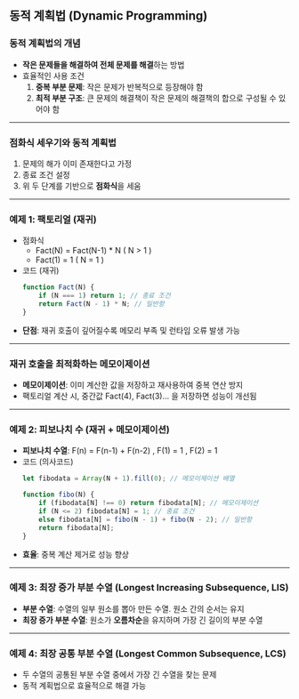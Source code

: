 ## 동적 계획법 (Dynamic Programming)

### 동적 계획법의 개념
- **작은 문제들을 해결하여 전체 문제를 해결**하는 방법
- 효율적인 사용 조건
  1. **중복 부분 문제**: 작은 문제가 반복적으로 등장해야 함
  2. **최적 부분 구조**: 큰 문제의 해결책이 작은 문제의 해결책의 합으로 구성될 수 있어야 함

---

### 점화식 세우기와 동적 계획법
1. 문제의 해가 이미 존재한다고 가정
2. 종료 조건 설정
3. 위 두 단계를 기반으로 **점화식**을 세움

---

### 예제 1: 팩토리얼 (재귀)
- 점화식
  - Fact(N) = Fact(N-1) * N  ( N > 1 )
  - Fact(1) = 1  ( N = 1 )
- 코드 (재귀)
  ```javascript
  function Fact(N) {
      if (N === 1) return 1; // 종료 조건
      return Fact(N - 1) * N; // 일반항
  }
  ```
- **단점**: 재귀 호출이 깊어질수록 메모리 부족 및 런타임 오류 발생 가능

---

### 재귀 호출을 최적화하는 메모이제이션
- **메모이제이션**: 이미 계산한 값을 저장하고 재사용하여 중복 연산 방지
- 팩토리얼 계산 시, 중간값 Fact(4), Fact(3)... 을 저장하면 성능이 개선됨

---

### 예제 2: 피보나치 수 (재귀 + 메모이제이션)
- **피보나치 수열**:  F(n) = F(n-1) + F(n-2) ,  F(1) = 1 ,  F(2) = 1 
- 코드 (의사코드)
  ```javascript
  let fibodata = Array(N + 1).fill(0); // 메모이제이션 배열

  function fibo(N) {
      if (fibodata[N] !== 0) return fibodata[N]; // 메모이제이션
      if (N <= 2) fibodata[N] = 1; // 종료 조건
      else fibodata[N] = fibo(N - 1) + fibo(N - 2); // 일반항
      return fibodata[N];
  }
  ```
- **효율**: 중복 계산 제거로 성능 향상

---

### 예제 3: 최장 증가 부분 수열 (Longest Increasing Subsequence, LIS)
- **부분 수열**: 수열의 일부 원소를 뽑아 만든 수열. 원소 간의 순서는 유지
- **최장 증가 부분 수열**: 원소가 **오름차순**을 유지하며 가장 긴 길이의 부분 수열

---

### 예제 4: 최장 공통 부분 수열 (Longest Common Subsequence, LCS)
- 두 수열의 공통된 부분 수열 중에서 가장 긴 수열을 찾는 문제
- 동적 계획법으로 효율적으로 해결 가능